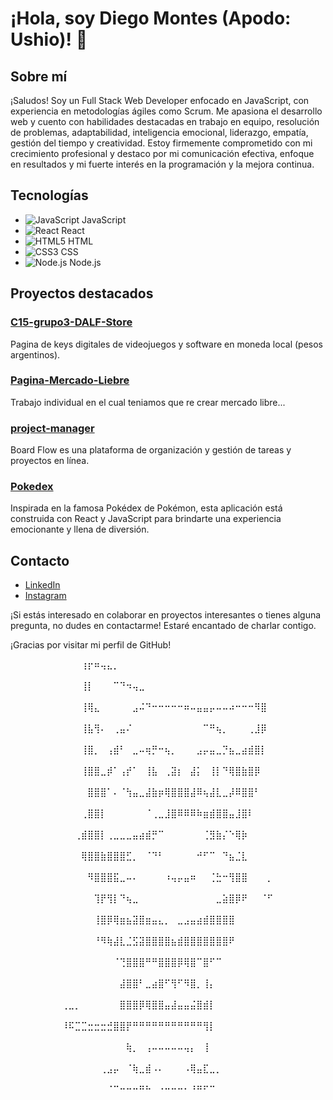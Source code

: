 # ¡Hola, soy Diego Montes (Apodo: Ushio)! 👋

## Sobre mí

¡Saludos! Soy un Full Stack Web Developer enfocado en JavaScript, con experiencia en metodologías ágiles como Scrum. Me apasiona el desarrollo web y cuento con habilidades destacadas en trabajo en equipo, resolución de problemas, adaptabilidad, inteligencia emocional, liderazgo, empatía, gestión del tiempo y creatividad. Estoy firmemente comprometido con mi crecimiento profesional y destaco por mi comunicación efectiva, enfoque en resultados y mi fuerte interés en la programación y la mejora continua.

## Tecnologías

- ![JavaScript](https://img.icons8.com/color/48/000000/javascript.png) JavaScript
- ![React](https://img.icons8.com/color/48/000000/react-native.png) React
- ![HTML5](https://img.icons8.com/color/48/000000/html-5.png) HTML
- ![CSS3](https://img.icons8.com/color/48/000000/css3.png) CSS
- ![Node.js](https://img.icons8.com/color/48/000000/nodejs.png) Node.js

## Proyectos destacados

### [C15-grupo3-DALF-Store](https://github.com/fAEDKAN/C15-grupo3-DALF-Store)

Pagina de keys digitales de videojuegos y software en moneda local (pesos argentinos).

### [Pagina-Mercado-Liebre](https://github.com/UshioVII/Pagina-Mercado-Liebre)

Trabajo individual en el cual teniamos que re crear mercado libre...

### [project-manager](https://github.com/UshioVII/project-manager)

Board Flow es una plataforma de organización y gestión de tareas y proyectos en línea.

### [Pokedex](https://github.com/UshioVII/Pokedex)

Inspirada en la famosa Pokédex de Pokémon, esta aplicación está construida con React y JavaScript para brindarte una experiencia emocionante y llena de diversión.

## Contacto

- [LinkedIn](https://www.linkedin.com/in/diego-montes-205740226/)
- [Instagram](https://www.instagram.com/ushiovii/)

¡Si estás interesado en colaborar en proyectos interesantes o tienes alguna pregunta, no dudes en contactarme! Estaré encantado de charlar contigo.

¡Gracias por visitar mi perfil de GitHub!


⠀⠀⠀⠀⠀⠀⠀⠀⠀⠀⠀⢰⡖⠶⢤⣄⡀⠀⠀⠀⠀⠀⠀⠀⠀⠀⠀⠀⠀⠀⠀⠀⠀⠀⠀⠀⠀⠀⠀⠀⠀⠀⠀⠀⠀⠀⠀⠀⠀⠀
⠀⠀⠀⠀⠀⠀⠀⠀⠀⠀⠀⢸⡇⠀⠀⠀⠉⠙⠲⢤⣀⠀⠀⠀⠀⠀⠀⠀⠀⠀⠀⠀⠀⠀⠀⠀⠀⠀⠀⠀⠀⠀⠀⠀⠀⠀⠀⠀⠀⠀
⠀⠀⠀⠀⠀⠀⠀⠀⠀⠀⠀⢸⢿⣄⠀⠀⠀⠀⠀⣠⠬⠙⠒⠒⠒⠒⠒⠶⠤⣤⣤⡤⠤⠤⠴⠒⠒⠒⠻⣿⠀⠀⠀⠀⠀⠀⠀⠀⠀⠀
⠀⠀⠀⠀⠀⠀⠀⠀⠀⠀⠀⢸⣧⢻⠄⠀⢀⣤⠌⠀⠀⠀⠀⠀⠀⠀⠀⠀⠀⠀⠉⠛⢦⡀⠀⠀⠀⢀⣸⡿⠀⠀⠀⠀⠀⠀⠀⠀⠀⠀
⠀⠀⠀⠀⠀⠀⠀⠀⠀⠀⠀⢸⣿⡀⠀⢠⣾⠃⠀⣀⠤⢶⡛⠒⢦⡀⠀⠀⠀⣠⡤⣤⣀⡙⣦⣀⣴⣾⣿⡇⠀⠀⠀⠀⠀⠀⠀⠀⠀⠀
⠀⠀⠀⠀⠀⠀⠀⠀⠀⠀⠀⢸⣿⣿⣀⡾⠁⢠⡞⠁⠀⢸⣧⠀⢀⣽⡆⠀⣼⡅⠀⢸⡇⠙⢿⣿⣷⣿⡿⠀⠀⠀⠀⠀⠀⠀⠀⠀⠀⠀
⠀⠀⠀⠀⠀⠀⠀⠀⠀⠀⠀⠀⣿⣿⣿⠁⠄⠈⢳⣤⣀⣼⣷⡶⢿⣿⣿⣿⣼⠿⢦⣼⣇⣀⡼⠿⣿⣿⠃⠀⠀⠀⠀⠀⠀⠀⠀⠀⠀⠀
⠀⠀⠀⠀⠀⠀⠀⠀⠀⠀⠀⢀⣿⣿⡇⠀⠀⠀⠀⠀⠀⠈⢀⣀⣸⣿⠿⠿⠿⠷⣶⣾⣿⣿⣤⣸⣿⠇⠀⠀⠀⠀⠀⠀⠀⠀⠀⠀⠀⠀
⠀⠀⠀⠀⠀⠀⠀⠀⠀⠀⢀⣾⣿⣿⡇⢀⣀⣀⣀⣤⣴⣾⡛⠉⠀⠀⠀⠀⠀⠀⢈⣻⣷⡌⠑⢿⡷⠀⠀⠀⠀⠀⠀⠀⠀⠀⠀⠀⠀⠀
⠀⠀⠀⠀⠀⠀⠀⠀⠀⠀⠀⢿⣿⣿⣷⣿⣿⣿⣋⡀⠀⠈⠙⠃⠀⠀⠀⠀⠀⠚⠋⠉⠀⠙⣦⣈⣇⠀⠀⠀⠀⠀⠀⠀⠀⠀⠀⠀⠀⠀
⠀⠀⠀⠀⠀⠀⠀⠀⠀⠀⠀⠀⠻⣿⣿⣿⣯⣀⠤⠄⠀⠀⠀⠀⠰⢤⡤⣤⠶⠀⠀⢈⣓⠒⢻⣿⣿⠀⠀⠀⡀⠀⠀⠀⠀⠀⠀⠀⠀⠀
⠀⠀⠀⠀⠀⠀⠀⠀⠀⠀⠀⠀⠀⢹⡟⢻⡇⠙⢦⣀⠀⠀⠀⠀⠀⠀⠀⠀⠀⠀⠀⠀⣀⣵⣿⡿⠟⠀⠀⠈⠋⠀⠀⠀⠀⠀⠀⠀⠀⠀
⠀⠀⠀⠀⠀⠀⠀⠀⠀⠀⠀⠀⠀⢸⣿⡿⢿⣶⣦⣽⣿⣶⣤⣄⡀⠀⣀⣠⣤⣴⣾⣿⣿⣿⣿⠀⠀⠀⠀⠀⠀⠀⠀⠀⠀⠀⠀⠀⠀⠀
⠀⠀⠀⠀⠀⠀⠀⠀⠀⠀⠀⠀⠀⠘⠻⢷⣼⣇⣈⣫⣽⣿⣿⣿⣿⣦⣾⣿⣿⣿⣿⣿⣿⣿⠟⠀⠀⠀⠀⠀⠀⠀⠀⠀⠀⠀⠀⠀⠀⠀
⠀⠀⠀⠀⠀⠀⠀⠀⠀⠀⠀⠀⠀⠀⠀⠀⠈⢙⣿⣿⣿⠛⠛⣿⣿⣿⡿⢿⣿⠉⣿⠋⠉⠀⠀⠀⠀⠀⠀⠀⠀⠀⠀⠀⠀⠀⠀⠀⠀⠀
⠀⠀⠀⠀⠀⠀⠀⠀⠀⠀⠀⠀⠀⠀⠀⠀⠀⣼⣿⣿⠃⣀⣴⣿⠋⢻⠋⠻⣿⡀⢸⡄⠀⠀⠀⠀⠀⠀⠀⠀⠀⠀⠀⠀⠀⠀⠀⠀⠀⠀
⠀⠀⠀⠀⠀⠀⠀⠀⢀⣀⡀⠀⠀⠀⠀⠀⠀⣿⣿⣿⡿⢿⣿⣿⣤⣼⣤⣤⣬⣿⣾⡇⠀⠀⠀⠀⠀⠀⠀⠀⠀⠀⠀⠀⠀⠀⠀⠀⠀⠀
⠀⠀⠀⠀⠀⠀⠀⠀⠸⠯⣉⣉⣒⣒⣒⣚⣿⣿⡟⠛⠛⠛⠛⠛⠛⠛⠛⠛⠛⠛⢻⡇⠀⠀⠀⠀⠀⠀⠀⠀⠀⠀⠀⠀⠀⠀⠀⠀⠀⠀
⠀⠀⠀⠀⠀⠀⠀⠀⠀⠀⠀⠀⠀⠀⠀⠀⠀⠀⢷⡀⠀⢠⠤⠤⠤⠤⠤⢤⡄⠀⢸⠀⠀⠀⠀⠀⠀⠀⠀⠀⠀⠀⠀⠀⠀⠀⠀⠀⠀⠀
⠀⠀⠀⠀⠀⠀⠀⠀⠀⠀⠀⠀⠀⠀⢀⣠⡤⠀⠈⢷⣀⣾⠠⠄⠀⠀⠀⠠⢿⣤⣏⣀⡀⠀⠀⠀⠀⠀⠀⠀⠀⠀⠀⠀⠀⠀⠀⠀⠀⠀
⠀⠀⠀⠀⠀⠀⠀⠀⠀⠀⠀⠀⠀⠀⠀⠈⠉⠒⠒⠒⠛⠓⠀⠐⠒⠒⠒⠂⠘⠛⠋⠉⠀⠀⠀⠀⠀⠀⠀⠀⠀⠀⠀⠀⠀⠀⠀⠀⠀⠀
⠀⠀⠀⠀⠀⠀⠀⠀⠀⠀⠀⠀⠀⠀⠀⠀⠀⠀⠀⠀⠀⠀⠀⠀⠀⠀⠀⠀⠀⠀⠀⠀⠀⠀⠀⠀⠀⠀⠀⠀⠀⠀⠀⠀⠀⠀⠀⠀⠀⠀


